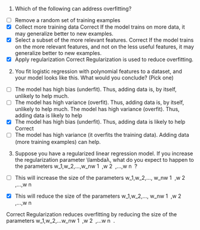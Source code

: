 1. Which of the following can address overfitting?

- [ ] Remove a random set of training examples
- [x] Collect more training data
Correct
If the model trains on more data, it may generalize better to new examples.
- [x] Select a subset of the more relevant features.
Correct
If the model trains on the more relevant features, and not on the less useful features, it may generalize better to new examples.
- [x] Apply regularization
Correct
Regularization is used to reduce overfitting.

2. You fit logistic regression with polynomial features to a dataset, and your model looks like this. 
What would you conclude? (Pick one)

- [ ] The model has high bias (underfit). Thus, adding data is, by itself, unlikely to help much. 
- [ ] The model has high variance (overfit). Thus, adding data is, by itself, unlikely to help much. 
The model has high variance (overfit). Thus, adding data is likely to help
- [x] The model has high bias (underfit). Thus, adding data is likely to help
Correct
- [ ] The model has high variance (it overfits the training data). Adding data (more training examples) can help.

3. Suppose you have a regularized linear regression model.  If you increase the regularization parameter \lambdaλ, what do you expect to happen to the parameters w_1,w_2,...,w_nw 
1
​
 ,w 
2
​
 ,...,w 
n
​
 ?

- [ ] This will increase the size of the parameters w_1,w_2,..., w_nw 
1
​
 ,w 
2
​
 ,...,w 
n
​
 


- [x] This will reduce the size of the parameters w_1,w_2,..., w_nw 
1
​
 ,w 
2
​
 ,...,w 
n
​
  

Correct
Regularization reduces overfitting by reducing the size of the parameters w_1,w_2,...w_nw 
1
​
 ,w 
2
​
 ,...w 
n
​
 .

